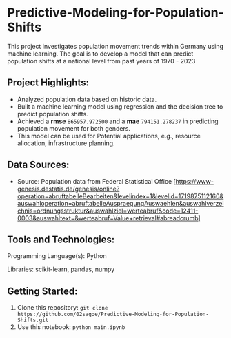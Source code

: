 # Predictive-Modeling-for-Population-Shifts

This project investigates population movement trends within Germany using machine learning. The goal is to develop a model that can predict population shifts at a national level from past years of 1970 - 2023

## Project Highlights:
- Analyzed population data based on historic data. 
- Built a machine learning model using  regression and the decision tree to predict population shifts.
- Achieved a <b>rmse</b> `865957.972500` and a <b>mae</b> `794151.278237` in predicting population movement for both genders.
- This model can be used for Potential applications, e.g., resource allocation, infrastructure planning.

## Data Sources:
- Source: Population data from Federal Statistical Office [https://www-genesis.destatis.de/genesis/online?operation=abruftabelleBearbeiten&levelindex=1&levelid=1719875112160&auswahloperation=abruftabelleAuspraegungAuswaehlen&auswahlverzeichnis=ordnungsstruktur&auswahlziel=werteabruf&code=12411-0003&auswahltext=&werteabruf=Value+retrieval#abreadcrumb]


## Tools and Technologies:
Programming Language(s): Python

Libraries: scikit-learn, pandas, numpy

## Getting Started:
1. Clone this repository: `git clone https://github.com/02sagoe/Predictive-Modeling-for-Population-Shifts.git`
2. Use this notebook: `python main.ipynb`